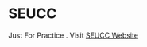 # SEUCC
Just For Practice
.
Visit <a href="https://knowledgeless.github.io/SEUCC/">SEUCC Website</a>
